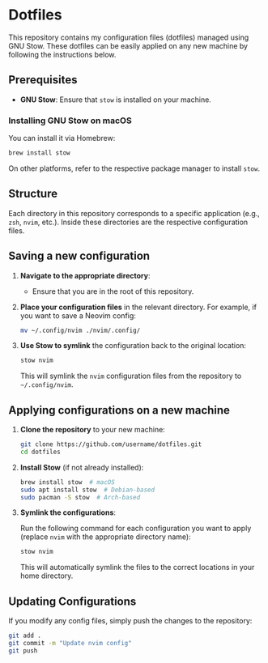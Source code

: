 # Dotfiles

This repository contains my configuration files (dotfiles) managed using GNU Stow. These dotfiles can be easily applied on any new machine by following the instructions below.

## Prerequisites

- **GNU Stow**: Ensure that `stow` is installed on your machine.

### Installing GNU Stow on macOS

You can install it via Homebrew:

```bash
brew install stow
```

On other platforms, refer to the respective package manager to install `stow`.

## Structure

Each directory in this repository corresponds to a specific application (e.g., `zsh`, `nvim`, etc.). Inside these directories are the respective configuration files.

## Saving a new configuration

1. **Navigate to the appropriate directory**:

   - Ensure that you are in the root of this repository.

2. **Place your configuration files** in the relevant directory. For example, if you want to save a Neovim config:

   ```bash
   mv ~/.config/nvim ./nvim/.config/
   ```

3. **Use Stow to symlink** the configuration back to the original location:

   ```bash
   stow nvim
   ```

   This will symlink the `nvim` configuration files from the repository to `~/.config/nvim`.

## Applying configurations on a new machine

1. **Clone the repository** to your new machine:

   ```bash
   git clone https://github.com/username/dotfiles.git
   cd dotfiles
   ```

2. **Install Stow** (if not already installed):

   ```bash
   brew install stow  # macOS
   sudo apt install stow  # Debian-based
   sudo pacman -S stow  # Arch-based
   ```

3. **Symlink the configurations**:

   Run the following command for each configuration you want to apply (replace `nvim` with the appropriate directory name):

   ```bash
   stow nvim
   ```

   This will automatically symlink the files to the correct locations in your home directory.

## Updating Configurations

If you modify any config files, simply push the changes to the repository:

```bash
git add .
git commit -m "Update nvim config"
git push
```
